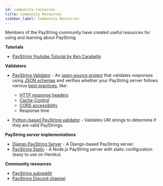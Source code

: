 ```yaml
---
id: community-resources
title: Community Resources
sidebar_label: Community Resources
---
```


Members of the PayString community have created useful resources for using and learning about PayString.

**Tutorials**

- [PayString Youtube Tutorial by Ken Carabello](https://www.youtube.com/watch?v=gpLJp1lylns)

**Validators**

- [PayString Validator](https://PayStringValidator.com) - An [open-source project](https://github.com/rswarthout/payid-validator) that validates responses using [JSON schemas](https://docs.paystring.org/paystring-interfaces) and verifies whether your PayString server follows various [best practices](payid-best-practices), like:

  - [HTTP response headers](paystring-headers)
  - [Cache-Control](best-practices#cache-control)
  - [CORS accessibility](best-practices#set-cors-cross-origin-resource-sharing-headers)
  - Response time

- [Python-based PayString validator](https://github.com/RockHoward/python-payid-validator) - Validates URI strings to determine if they are valid PayStrings.

**PayString server implementations**

- [Django PayString Server](https://github.com/RockHoward/django-payid-server) - A Django-based PayString server.
- [PayString Static](https://github.com/WietseWind/PayString-Static) - A Node.js PayString server with static configuration (easy to use on Heroku).

**Community resources**

- [PayString subreddit](https://www.reddit.com/r/PayIdDevs/)
- [PayString Discord channel](https://chat.paystring.org)
